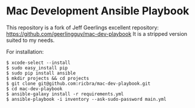 # Mac Development Ansible Playbook

This repository is a fork of Jeff Geerlings excellent repository: https://github.com/geerlingguy/mac-dev-playbook
It is a stripped version suited to my needs.

For installation:
 
    $ xcode-select --install
    $ sudo easy_install pip
    $ sudo pip install ansible
    $ mkdir projects && cd projects
    $ git clone git@github.com:ricbra/mac-dev-playbook.git
    $ cd mac-dev-playbook
    $ ansible-galaxy install -r requirements.yml
    $ ansible-playbook -i inventory --ask-sudo-password main.yml
